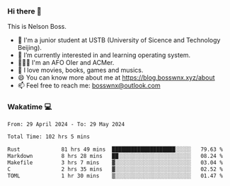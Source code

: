 ### Hi there 👋

<!--
**bosswnx/bosswnx** is a ✨ _special_ ✨ repository because its `README.md` (this file) appears on your GitHub profile.

Here are some ideas to get you started:

- 🔭 I’m currently working on ...
- 🌱 I’m currently learning ...
- 👯 I’m looking to collaborate on ...
- 🤔 I’m looking for help with ...
- 💬 Ask me about ...
- 📫 How to reach me: ...
- 😄 Pronouns: ...
- ⚡ Fun fact: ...
-->

This is Nelson Boss.

- 🏫 I'm a junior student at USTB (University of Sicence and Technology Beijing).
- 🌱 I’m currently interested in and learning operating system.
- 🧑🏻‍💻 I'm an AFO OIer and ACMer.
- 🥰 I love movies, books, games and musics.
- 😄 You can know more about me at https://blog.bosswnx.xyz/about
- 📫 Feel free to reach me: bosswnx@outlook.com

### Wakatime 💻

<!--START_SECTION:waka-->

```txt
From: 29 April 2024 - To: 29 May 2024

Total Time: 102 hrs 5 mins

Rust             81 hrs 49 mins  ████████████████████░░░░░   79.63 %
Markdown         8 hrs 28 mins   ██░░░░░░░░░░░░░░░░░░░░░░░   08.24 %
Makefile         3 hrs 7 mins    ▓░░░░░░░░░░░░░░░░░░░░░░░░   03.04 %
C                2 hrs 35 mins   ▓░░░░░░░░░░░░░░░░░░░░░░░░   02.52 %
TOML             1 hr 30 mins    ▒░░░░░░░░░░░░░░░░░░░░░░░░   01.47 %
```

<!--END_SECTION:waka-->
